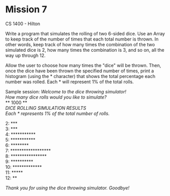 # Mission 7

CS 1400 - Hilton

Write a program that simulates the rolling of two 6-sided dice. Use an Array to keep track of the number of times that each total number is thrown. In other words, keep track of how many times the combination of the two simulated dice is 2, how many times the combination is 3, and so on, all the way up through 12.

Allow the user to choose how many times the "dice" will be thrown. Then, once the dice have been thrown the specified number of times, print a histogram (using the * character) that shows the total percentage each number was rolled. Each * will represent 1% of the total rolls.

Sample session:
*Welcome to the dice throwing simulator!*  
*How many dice rolls would you like to simulate?*  
** 1000 **  
*DICE ROLLING SIMULATION RESULTS*  
*Each * represents 1% of the total number of rolls.*  

2: ***  
3: ***  
4: ***********  
5: ***********  
6: ********  
7: ******************  
8: ****************  
9: **********  
10: *************  
11: *****  
12: **  

*Thank you for using the dice throwing simulator. Goodbye!*  